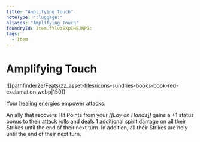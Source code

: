 ```yaml
---
title: "Amplifying Touch"
noteType: ":luggage:"
aliases: "Amplifying Touch"
foundryId: Item.fYlvzSXpIHEJNP9c
tags:
  - Item
---
```


# Amplifying Touch
![[pathfinder2e/Feats/zz_asset-files/icons-sundries-books-book-red-exclamation.webp|150]]

Your healing energies empower attacks.

An ally that recovers Hit Points from your _[[Lay on Hands]]_ gains a +1 status bonus to their attack rolls and deals 1 additional spirit damage on all their Strikes until the end of their next turn. In addition, all their Strikes are holy until the end of their next turn.

